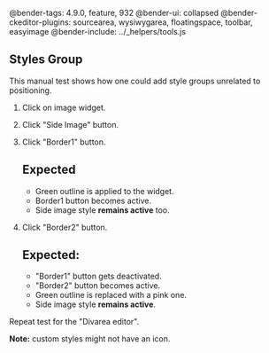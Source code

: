 @bender-tags: 4.9.0, feature, 932
@bender-ui: collapsed
@bender-ckeditor-plugins: sourcearea, wysiwygarea, floatingspace, toolbar, easyimage
@bender-include: ../_helpers/tools.js


## Styles Group

This manual test shows how one could add style groups unrelated to positioning.

1. Click on image widget.
1. Click "Side Image" button.
1. Click "Border1" button.
	## Expected

	* Green outline is applied to the widget.
	* Border1 button becomes active.
	* Side image style **remains active** too.
2. Click "Border2" button.
	## Expected:

	* "Border1" button gets deactivated.
	* "Border2" button becomes active.
	* Green outline is replaced with a pink one.
	* Side image style **remains active**.

Repeat test for the "Divarea editor".

**Note:** custom styles might not have an icon.
